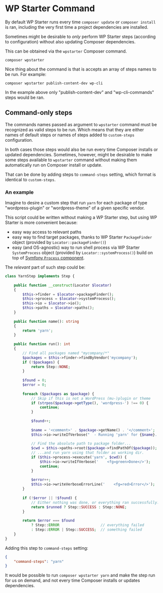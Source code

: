 # WP Starter Command

By default WP Starter runs every time `composer update` or `composer install` is ran, including the very first time a project dependencies are installed.

Sometimes might be desirable to *only* perform WP Starter steps (according to configuration) without also updating Composer dependencies.

This can be obtained via the `wpstarter` Composer command.

```shell
composer wpstarter
```

Nice thing about the command is that is accepts an array of steps names to be run. For example:

```shell
composer wpstarter publish-content-dev wp-cli
```

In the example above only "publish-content-dev" and "wp-cli-commands" steps would be ran.



## Command-only steps

The commands names passed as argument to `wpstarter` command must be recognized as valid steps to be run. Which means that they are either names of default steps or names of steps added to `custom-steps` configuration.

In both cases those steps would also be run every time Composer installs or updated dependencies. Sometimes, however, might be desirable to make some steps available to `wpstarter` command without making them automatically run on Composer install or update.

That can be done by adding steps to `command-steps` setting, which format is identical to `custom-steps`.

### An example

Imagine to desire a custom step that run `yarn` for each package of type "wordpress-plugin" or "wordpress-theme" of a given specific vendor.

This script could be written without making a WP Starter step, but using WP Starter is more convenient because:

- easy way access to relevant paths
- easy way to find target packages, thanks to WP Starter `PackageFinder` object (provided by `Locator::packageFinder()`)
- easy (and OS-agnostic) way to run shell process via WP Starter `SystemProcess` object (provided by `Locator::systemProcess()`) build on top of [Symfony `Process` component](https://symfony.com/doc/current/components/process.html).

The *relevant* part of such step could be:

```php
class YarnStep implements Step {
    
    public function __construct(Locator $locator)
    {
        $this->finder = $locator->packageFinder();
        $this->process = $locator->systemProcess();
        $this->io = $locator->io();
        $this->paths = $locator->paths();
    }
    
    public function name(): string
    {
        return 'yarn';
    }
    
    public function run(): int
    {
        // Find all packages named "mycompany/*"
        $packages = $this->finder->findByVendor('mycompany');
        if (!$packages) {
            return Step::NONE;
        }
        
        $found = 0;
        $error = 0;
        
        foreach ($packages as $package) {
            // Skip if this is not a WordPress (mu-)plugin or theme
            if (strpos($package->getType(), 'wordpress-') !== 0) {
                continue;
            }
            
            $found++;
            
            $name = '<comment>' . $package->getName() . '</comment>';
            $this->io->writeIfVerbose("  - Running 'yarn' for {$name}...");
            
            // Find the absolute path to package folder...
            $cwd = $this->paths->root($package->findPathOf($package));
            // ...and run yarn using that folder as working dir.
            if ($this->process->execute('yarn', $cwd)) {
                $this->io->writeIfVerbose('    <fg=green>Done</>');
                continue;
            }
            
            $error++;
            $this->io->writeVerboseErrorLine('    <fg=red>Error</>');
        }
        
        if (!$error || !$found) {
            // Either nothing was done, or everything ran successfully.
            return $runned ? Step::SUCCESS : Step::NONE;
        }
        
        return $error === $found
            ? Step::ERROR                   // everything failed
            : Step::ERROR | Step::SUCCESS;  // something failed
    }
}
```

Adding this step to  `command-steps` setting:

```json
{
    "command-steps": "yarn"
}
```

It would be possible to run `composer wpstarter yarn` and make the step run for us on demand, and not every time Composer installs or updates dependencies.